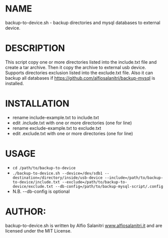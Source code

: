 # NAME
backup-to-device.sh - backup directories and mysql databases to external device.

# DESCRIPTION
This script copy one or more directories listed into the include.txt file and create a tar archive. Then it copy the archive to external usb device. Supports directories exclusion listed into the exclude.txt file. Also it can backup all databases if https://github.com/alfiosalanitri/backup-mysql is installed.

# INSTALLATION
- rename include-example.txt to include.txt
- edit .include.txt with one or more directories (one for line)
- rename exclude-example.txt to exclude.txt
- edit .exclude.txt with one or more directories (one for line)

# USAGE
- `cd /path/to/backup-to-device`
- `./backup-to-device.sh --device=/dev/sdb1 --destination=/directory/inside/usb-device --include=/path/to/backup-to-device/include.txt --exclude=/path/to/backup-to-device/exclude.txt --db-config=/path/to/backup-mysql-script/.config`
- N.B. --db-config is optional

# AUTHOR: 
backup-to-device.sh is written by Alfio Salanitri www.alfiosalanitri.it and are licensed under the MIT License.
